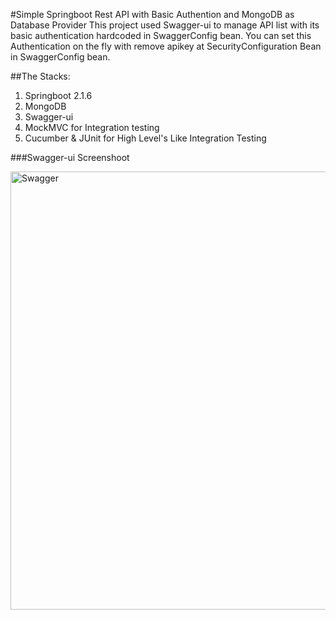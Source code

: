 #Simple Springboot Rest API with Basic Authention and MongoDB as Database Provider 
This project used Swagger-ui to manage API list with its basic authentication hardcoded in SwaggerConfig bean.
You can set this Authentication on the fly with remove apikey at SecurityConfiguration Bean in SwaggerConfig bean.

##The Stacks:
1. Springboot 2.1.6
2. MongoDB
3. Swagger-ui
4. MockMVC for Integration testing
5. Cucumber & JUnit for High Level's Like Integration Testing

###Swagger-ui Screenshoot

<img width="701" alt="Swagger" src="https://user-images.githubusercontent.com/18225438/61028534-19f68200-a3e3-11e9-9022-0fd4eb3566d6.PNG">

